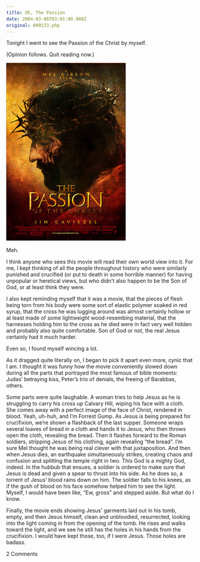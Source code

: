 ```yaml
---
title: Oh, The Passion
date: 2004-03-06T03:01:00.000Z
original: 000133.php
---
```


Tonight I went to see the Passion of the Christ by myself.

(Opinion follows. Quit reading now.)

<p class="polaroid" style="--deg: -2deg"><img src="./passionposter.jpg" /></p>

Meh.

I think anyone who sees this movie will read their own world view into it. For me, I kept thinking of all the people throughout history who were similarly punished and crucified (or put to death in some horrible manner) for having unpopular or heretical views, but who didn’t also happen to be the Son of God, or at least think they were.

I also kept reminding myself that it was a movie, that the pieces of flesh being torn from his body were some sort of elastic polymer soaked in red syrup, that the cross he was lugging around was almost certainly hollow or at least made of some lightweight wood-resembing material, that the harnesses holding him to the cross as he died were in fact very well hidden and probably also quite comfortable. Son of God or not, the real Jesus certainly had it much harder.

Even so, I found myself wincing a lot.

As it dragged quite literally on, I began to pick it apart even more, cynic that I am. I thought it was funny how the movie conveniently slowed down during all the parts that portrayed the most famous of bible moments: Judas’ betraying kiss, Peter’s trio of denials, the freeing of Barabbas, others.

Some parts were quite laughable. A woman tries to help Jesus as he is struggling to carry his cross up Calvary Hill, wiping his face with a cloth. She comes away with a perfect image of the face of Christ, rendered in blood. Yeah, uh-huh, and I’m Forrest Gump. As Jesus is being prepared for crucifixion, we’re shown a flashback of the last supper. Someone wraps several loaves of bread in a cloth and hands it to Jesus, who then throws open the cloth, revealing the bread. Then it flashes forward to the Roman soldiers, stripping Jesus of his clothing, again revealing “the bread”. I’m sure Mel thought he was being real clever with that juxtaposition. And then when Jesus dies, an earthquake simultaneously strikes, creating chaos and confusion and splitting the temple right in two. This God is a mighty God, indeed. In the hubbub that ensues, a soldier is ordered to make sure that Jesus is dead and given a spear to thrust into his side. As he does so, a torrent of Jesus’ blood rains down on him. The soldier falls to his knees, as if the gush of blood on his face somehow helped him to see the light. Myself, I would have been like, “Ew, gross” and stepped aside. But what do I know.

Finally, the movie ends showing Jesus’ garments laid out in his tomb, empty, and then Jesus himself, clean and unbloodied, resurrected, looking into the light coming in from the opening of the tomb. He rises and walks toward the light, and we see he still has the holes in his hands from the crucifixion. I would have kept those, too, if I were Jesus. Those holes are badass.

<div class="commentdivider"></div><span class="commentheader">2 Comments</span>

<!-- <div class="commentdivider">
<span class="commentauthorbox">Posted by u.m.</span>
<span class="commentdatebox">Friday, March  5, 2004</span>
<span class="commenttimebox">10:47 PM</span>
</div>
<div class="commentbody">sorry you wasted your time - stick to disney.

seems ironic that nobody is bothered by the gratuitous viloence of a terminator flick but add Jesus and voila - scandal! why is everyone so afraid of the Bible and the good it ultimately represents - take faith, Christianity and any other symblance of secular religion out of the mix and the end message is still “do unto others”. relax.</div>

<div class="commentdivider">
<span class="commentauthorbox">Posted by Pascal</span>
<span class="commentdatebox">Friday, March  5, 2004</span>
<span class="commenttimebox">10:55 PM</span>
</div>
<div class="commentbody">I didn’t mean to imply that the movie was a waste of time. A Disney version might well be, though. And I wasn’t bothered by the gratuitous violence. It was the best part!</div> -->
